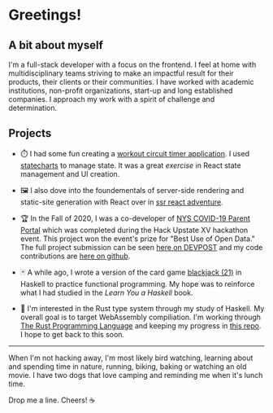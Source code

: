 # Greetings!

## A bit about myself

I'm a full-stack developer with a focus on the frontend. I feel at home with multidisciplinary teams striving to make an impactful result for their products, their clients or their communities. I have worked with academic institutions, non-profit organizations, start-up and long established companies. I approach my work with a spirit of challenge and determination.

## Projects

* ⏱️ I had some fun creating a [workout circuit timer application](https://github.com/jtellis/workout-app#workout-circuit-timer). I used [statecharts](https://stately.ai/docs/state-machines-and-statecharts) to manage state. It was a great *exercise* in React state management and UI creation.

* 🖼️ I also dove into the foundementals of server-side rendering and static-site generation with React over in [ssr react adventure](https://github.com/jtellis/ssr-react-adventure).

* 🏆 In the Fall of 2020, I was a co-developer of [NYS COVID-19 Parent Portal](https://elated-yalow-5a2413.netlify.app/) which was completed during the Hack Upstate XV hackathon event. This project won the event's prize for "Best Use of Open Data." The full project submission can be seen [here on DEVPOST](https://devpost.com/software/nys-covid-19-parent-portal) and my code contributions are [here on github](https://github.com/jtellis/hu-covid-resource-site#nys-covid-19-parent-portal).

* 🃏 A while ago, I wrote a version of the card game [blackjack (21)](https://github.com/jtellis/blackjack#blackjack-21) in Haskell to practice functional programming. My hope was to reinforce what I had studied in the *Learn You a Haskell* book.

* 📖 I'm interested in the Rust type system through my study of Haskell. My overall goal is to target WebAssembly compiliation. I'm working through [The Rust Programming Language](https://doc.rust-lang.org/stable/book/) and keeping my progress in [this repo](https://github.com/jtellis/rust-book-exercises). I hope to get back to this soon.

***

When I'm not hacking away, I'm most likely bird watching, learning about and spending time in nature, running, biking, baking or watching an old movie. I have two dogs that love camping and reminding me when it's lunch time.

Drop me a line. Cheers! ☕
